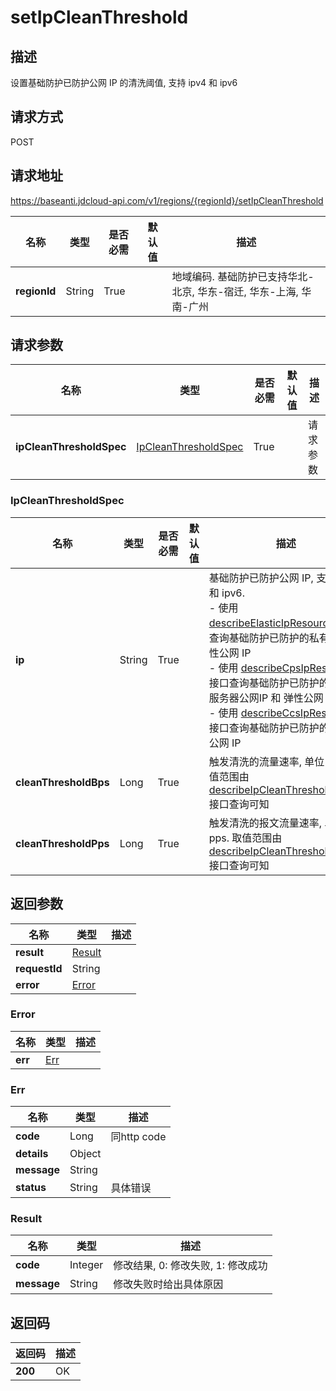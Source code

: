 # setIpCleanThreshold


## 描述
设置基础防护已防护公网 IP 的清洗阈值, 支持 ipv4 和 ipv6

## 请求方式
POST

## 请求地址
https://baseanti.jdcloud-api.com/v1/regions/{regionId}/setIpCleanThreshold

|名称|类型|是否必需|默认值|描述|
|---|---|---|---|---|
|**regionId**|String|True| |地域编码. 基础防护已支持华北-北京, 华东-宿迁, 华东-上海, 华南-广州|

## 请求参数
|名称|类型|是否必需|默认值|描述|
|---|---|---|---|---|
|**ipCleanThresholdSpec**|[IpCleanThresholdSpec](setipcleanthreshold#ipcleanthresholdspec)|True| |请求参数|

### <div id="ipcleanthresholdspec">IpCleanThresholdSpec</div>
|名称|类型|是否必需|默认值|描述|
|---|---|---|---|---|
|**ip**|String|True| |基础防护已防护公网 IP, 支持 ipv4 和 ipv6. <br>- 使用 <a href='http://docs.jdcloud.com/anti-ddos-basic/api/describeelasticipresources'>describeElasticIpResources</a> 接口查询基础防护已防护的私有网络弹性公网 IP<br>- 使用 <a href='http://docs.jdcloud.com/anti-ddos-basic/api/describecpsipresources'>describeCpsIpResources</a> 接口查询基础防护已防护的云物理服务器公网IP 和 弹性公网 IP<br>- 使用 <a href='http://docs.jdcloud.com/anti-ddos-basic/api/describeccsipresources'>describeCcsIpResources</a> 接口查询基础防护已防护的托管区公网 IP|
|**cleanThresholdBps**|Long|True| |触发清洗的流量速率, 单位 bps. 取值范围由 <a href='http://docs.jdcloud.com/anti-ddos-basic/api/describeipcleanthresholdrange'>describeIpCleanThresholdRange</a> 接口查询可知|
|**cleanThresholdPps**|Long|True| |触发清洗的报文流量速率, 单位 pps. 取值范围由 <a href='http://docs.jdcloud.com/anti-ddos-basic/api/describeipcleanthresholdrange'>describeIpCleanThresholdRange</a> 接口查询可知|

## 返回参数
|名称|类型|描述|
|---|---|---|
|**result**|[Result](setipcleanthreshold#result)| |
|**requestId**|String| |
|**error**|[Error](setipcleanthreshold#error)| |

### <div id="error">Error</div>
|名称|类型|描述|
|---|---|---|
|**err**|[Err](setipcleanthreshold#err)| |
### <div id="err">Err</div>
|名称|类型|描述|
|---|---|---|
|**code**|Long|同http code|
|**details**|Object| |
|**message**|String| |
|**status**|String|具体错误|
### <div id="result">Result</div>
|名称|类型|描述|
|---|---|---|
|**code**|Integer|修改结果, 0: 修改失败, 1: 修改成功|
|**message**|String|修改失败时给出具体原因|

## 返回码
|返回码|描述|
|---|---|
|**200**|OK|
